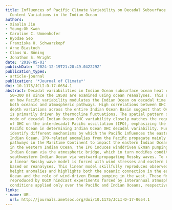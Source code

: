 ```yaml
---
title: Influences of Pacific Climate Variability on Decadal Subsurface Ocean Heat
  Content Variations in the Indian Ocean
authors:
- Xiaolin Jin
- Young-Oh Kwon
- Caroline C. Ummenhofer
- Hyodae Seo
- Franziska U. Schwarzkopf
- Arne Biastoch
- Claus W. Böning
- Jonathon S. Wright
date: '2018-05-01'
publishDate: '2024-12-19T21:28:49.042229Z'
publication_types:
- article-journal
publication: '*Journal of Climate*'
doi: 10.1175/JCLI-D-17-0654.1
abstract: Decadal variabilities in Indian Ocean subsurface ocean heat content (OHC;
  50–300 m) since the 1950s are examined using ocean reanalyses. This study elaborates
  on how Paciﬁc variability modulates the Indian Ocean on decadal time scales through
  both oceanic and atmospheric pathways. High correlations between OHC and thermocline
  depth variations across the entire Indian Ocean Basin suggest that OHC variability
  is primarily driven by thermocline ﬂuctuations. The spatial pattern of the leading
  mode of decadal Indian Ocean OHC variability closely matches the regression pattern
  of OHC on the interdecadal Paciﬁc oscillation (IPO), emphasizing the role of the
  Paciﬁc Ocean in determining Indian Ocean OHC decadal variability. Further analyses
  identify different mechanisms by which the Paciﬁc inﬂuences the eastern and western
  Indian Ocean. IPO-related anomalies from the Paciﬁc propagate mainly through oceanic
  pathways in the Maritime Continent to impact the eastern Indian Ocean. By contrast,
  in the western Indian Ocean, the IPO induces winddriven Ekman pumping in the central
  Indian Ocean via the atmospheric bridge, which in turn modiﬁes conditions in the
  southwestern Indian Ocean via westward-propagating Rossby waves. To conﬁrm this,
  a linear Rossby wave model is forced with wind stresses and eastern boundary conditions
  based on reanalyses. This linear model skillfully reproduces observed sea surface
  height anomalies and highlights both the oceanic connection in the eastern Indian
  Ocean and the role of wind-driven Ekman pumping in the west. These ﬁndings are also
  reproduced by OGCM hindcast experiments forced by interannual atmospheric boundary
  conditions applied only over the Paciﬁc and Indian Oceans, respectively.
links:
- name: URL
  url: http://journals.ametsoc.org/doi/10.1175/JCLI-D-17-0654.1
---
```

